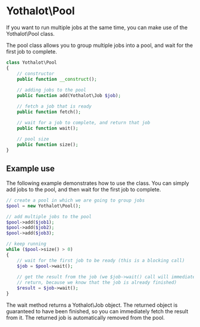 # Yothalot\Pool

If you want to run multiple jobs at the same time, you can make use of the 
Yothalot\Pool class.

The pool class allows you to group multiple jobs into a pool, and wait for
the first job to complete.

```php
class Yothalot\Pool
{
    // constructor
    public function __construct();
    
    // adding jobs to the pool
    public function add(Yothalot\Job $job);

    // fetch a job that is ready
    public function fetch();

    // wait for a job to complete, and return that job
    public function wait();
    
    // pool size
    public function size();
}
```

## Example use

The following example demonstrates how to use the class. You can simply
add jobs to the pool, and then wait for the first job to complete.

```php
// create a pool in which we are going to group jobs
$pool = new Yothalot\Pool();

// add multiple jobs to the pool
$pool->add($job1);
$pool->add($job2);
$pool->add($job3);

// keep running
while ($pool->size() > 0)
{
    // wait for the first job to be ready (this is a blocking call)
    $job = $pool->wait();
    
    // get the result from the job (we $job->wait() call will immediately 
    // return, because we know that the job is already finished)
    $result = $job->wait();
}
```

The wait method returns a Yothalot\Job object. The returned object is guaranteed
to have been finished, so you can immediately fetch the result from it. The
returned job is automatically removed from the pool.

